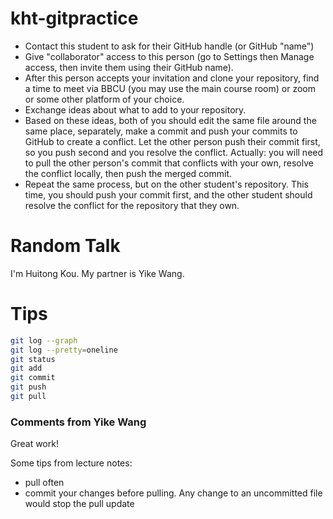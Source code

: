 # kht-gitpractice

- Contact this student to ask for their GitHub handle (or GitHub "name")
- Give "collaborator" access to this person (go to Settings then Manage access, then invite them using their GitHub name).
- After this person accepts your invitation and clone your repository, find a time to meet via BBCU (you may use the main course room) or zoom or some other platform of your choice.
- Exchange ideas about what to add to your repository.
- Based on these ideas, both of you should edit the same file around the same place, separately, make a commit and push your commits to GitHub to create a conflict. Let the other person push their commit first, so you push second and you resolve the conflict. Actually: you will need to pull the other person's commit that conflicts with your own, resolve the conflict locally, then push the merged commit.
- Repeat the same process, but on the other student's repository. This time, you should push your commit first, and the other student should resolve the conflict for the repository that they own.

# Random Talk

I'm Huitong Kou.
My partner is Yike Wang.

# Tips

```bash
git log --graph
git log --pretty=oneline
git status
git add
git commit
git push
git pull
```

### Comments from Yike Wang

Great work!

Some tips from lecture notes:
- pull often
- commit your changes before pulling. Any change to an uncommitted file would stop the pull update

